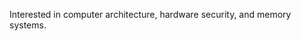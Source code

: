 Interested in computer architecture, hardware security, and memory systems.

<!---
aimanazuan/aimanazuan is a ✨ special ✨ repository because its `README.md` (this file) appears on your GitHub profile.
You can click the Preview link to take a look at your changes.
--->
